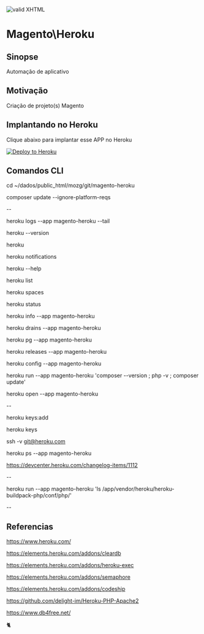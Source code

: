 [checkmark]: https://raw.githubusercontent.com/mozgbrasil/mozgbrasil.github.io/master/assets/images/logos/Red_star_32_32.png "MOZG"
![valid XHTML][checkmark]

[getcomposer]: https://getcomposer.org/
[uninstall-mods]: https://getcomposer.org/doc/03-cli.md#remove

# Magento\Heroku

## Sinopse

Automação de aplicativo

## Motivação

Criação de projeto(s) Magento

## Implantando no Heroku

Clique abaixo para implantar esse APP no Heroku

[![Deploy to Heroku](https://www.herokucdn.com/deploy/button.svg)](https://heroku.com/deploy)

## Comandos CLI

cd ~/dados/public_html/mozg/git/magento-heroku

composer update --ignore-platform-reqs

--

heroku logs --app magento-heroku --tail

heroku --version

heroku

heroku notifications

heroku --help

heroku list

heroku spaces

heroku status

heroku info --app magento-heroku

heroku drains --app magento-heroku

heroku pg --app magento-heroku

heroku releases --app magento-heroku

heroku config --app magento-heroku

heroku run --app magento-heroku 'composer --version ; php -v ; composer update'

heroku open --app magento-heroku

--

heroku keys:add

heroku keys

ssh -v git@heroku.com

heroku ps --app magento-heroku

https://devcenter.heroku.com/changelog-items/1112

--

heroku run --app magento-heroku 'ls /app/vendor/heroku/heroku-buildpack-php/conf/php/'

--

## Referencias

https://www.heroku.com/

https://elements.heroku.com/addons/cleardb

https://elements.heroku.com/addons/heroku-exec

https://elements.heroku.com/addons/semaphore

https://elements.heroku.com/addons/codeship

https://github.com/delight-im/Heroku-PHP-Apache2

https://www.db4free.net/


:cat2: